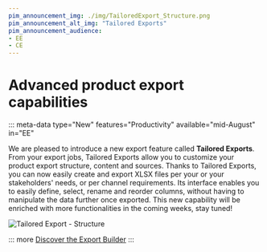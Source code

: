 ```yaml
---
pim_announcement_img: ./img/TailoredExport_Structure.png
pim_announcement_alt_img: "Tailored Exports"
pim_announcement_audience:
- EE
- CE
---
```


# Advanced product export capabilities
::: meta-data type="New" features="Productivity" available="mid-August" in="EE"

We are pleased to introduce a new export feature called **Tailored Exports**. From your export jobs, Tailored Exports allow you to customize your product export structure, content and sources. Thanks to Tailored Exports, you can now easily create and export XLSX files per your or your stakeholders' needs, or per channel requirements. Its interface enables you to easily define, select, rename and reorder columns, without having to manipulate the data further once exported. This new capability will be enriched with more functionalities in the coming weeks, stay tuned!

![Tailored Export - Structure](../img/TailoredExport_Structure.png)

::: more
[Discover the Export Builder](../articles/product-export-builder.html)
:::
